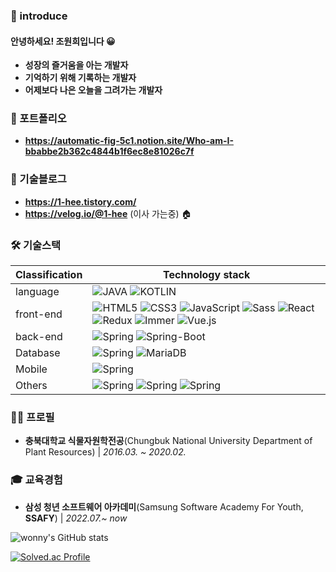 ### 📝 introduce
#### 안녕하세요! 조원희입니다 😀

- **성장의 즐거움을 아는 개발자**
- **기억하기 위해 기록하는 개발자**
- **어제보다 나은 오늘을 그려가는 개발자**

### 📔 포트폴리오
- **https://automatic-fig-5c1.notion.site/Who-am-I-bbabbe2b362c4844b1f6ec8e81026c7f**
 
### 📝 기술블로그
- **https://1-hee.tistory.com/**
- **https://velog.io/@1-hee** (이사 가는중) 🏠
### 🛠  기술스택

|Classification|Technology stack|
|---|---|
|language|![JAVA](https://img.shields.io/badge/JAVA-F7DF1E?style=for-the-badge&logoColor=white) ![KOTLIN](https://img.shields.io/badge/Kotlin-7F52FF?style=for-the-badge&logo=Kotlin&logoColor=white)
|front-end|![HTML5](https://img.shields.io/badge/HTML5-E34F26?style=for-the-badge&logo=HTML5&logoColor=white) ![CSS3](https://img.shields.io/badge/CSS3-1572B6?style=for-the-badge&logo=CSS3&logoColor=white) ![JavaScript](https://img.shields.io/badge/JavaScript-F7DF1E?style=for-the-badge&logo=JavaScript&logoColor=white) ![Sass](https://img.shields.io/badge/Sass-CC6699?style=for-the-badge&logo=Sass&logoColor=white) ![React](https://img.shields.io/badge/React-61DAFB?style=for-the-badge&logo=React&logoColor=white) ![Redux](https://img.shields.io/badge/Redux-764ABC?style=for-the-badge&logo=Redux&logoColor=white) ![Immer](https://img.shields.io/badge/Immer-00E7C3?style=for-the-badge&logo=Immer&logoColor=white) ![Vue.js](https://img.shields.io/badge/Vue.js-4FC08D?style=for-the-badge&logo=Vue.js&logoColor=white)|
|back-end|![Spring](https://img.shields.io/badge/Spring-6DB33F?style=for-the-badge&logo=Spring&logoColor=white) ![Spring-Boot](https://img.shields.io/badge/SpringBoot-6DB33F?style=for-the-badge&logo=SpringBoot&logoColor=white)|
| Database  | ![Spring](https://img.shields.io/badge/MySQL-4479A1?style=for-the-badge&logo=MySQL&logoColor=white) ![MariaDB](https://img.shields.io/badge/MariaDB-003545?style=for-the-badge&logo=MariaDB&logoColor=white)|
| Mobile | ![Spring](https://img.shields.io/badge/AndroidStudio-3DDC84?style=for-the-badge&logo=AndroidStudio&logoColor=white) |
|Others | ![Spring](https://img.shields.io/badge/ApacheTomcat-F8DC75?style=for-the-badge&logo=ApacheTomcat&logoColor=white) ![Spring](https://img.shields.io/badge/GitHub-181717?style=for-the-badge&logo=GitHub&logoColor=white) ![Spring](https://img.shields.io/badge/Git-F05032?style=for-the-badge&logo=Git&logoColor=white)|


### 🙋‍♂️ 프로필
- **충북대학교 식물자원학전공**(Chungbuk National University Department of Plant Resources) | *2016.03. ~ 2020.02.*

### 🎓 교육경험
- **삼성 청년 소프트웨어 아카데미**(Samsung Software Academy For Youth, **SSAFY**) | *2022.07.~ now*

![wonny's GitHub stats](https://github-readme-stats.vercel.app/api?username=1-Hee&show_icons=true&theme=dark)

[![Solved.ac Profile](http://mazassumnida.wtf/api/v2/generate_badge?boj=onehee1079)](https://solved.ac/onehee1079/)
